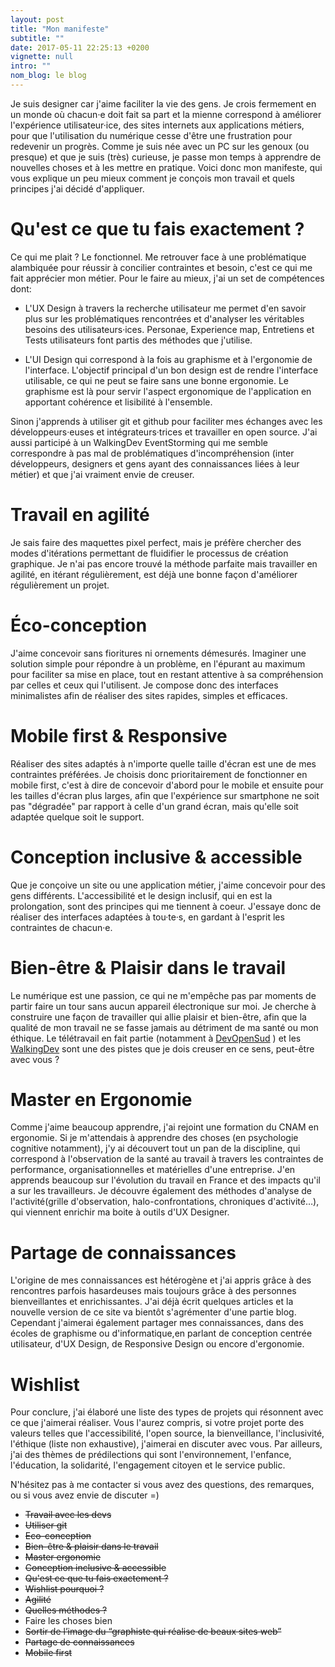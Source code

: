 ```yaml
---
layout: post
title: "Mon manifeste"
subtitle: ""
date: 2017-05-11 22:25:13 +0200
vignette: null
intro: ""
nom_blog: le blog
---
```


Je suis designer car j'aime faciliter la vie des gens. Je crois fermement en un monde où chacun·e doit fait sa part et la mienne correspond à améliorer l'expérience utilisateur·ice, des sites internets aux applications métiers, pour que l'utilisation du numérique cesse d'être une frustration pour redevenir un progrès. Comme je suis née avec un PC sur les genoux (ou presque) et que je suis (très) curieuse, je passe mon temps à apprendre de nouvelles choses et à les mettre en pratique. Voici donc mon manifeste, qui vous explique un peu mieux comment je conçois mon travail et quels principes j'ai décidé d'appliquer.


# Qu'est ce que tu fais exactement ?
Ce qui me plait ? Le fonctionnel. Me retrouver face à une problématique alambiquée pour réussir à concilier contraintes et besoin, c'est ce qui me fait apprécier mon métier. Pour le faire au mieux, j'ai un set de compétences dont:

- L'UX Design à travers la recherche utilisateur me permet d'en savoir plus sur les problématiques rencontrées et d'analyser les véritables besoins des utilisateurs·ices. Personae, Experience map, Entretiens et Tests utilisateurs font partis des méthodes que j'utilise.

- L'UI Design qui correspond à la fois au graphisme et à l'ergonomie de l'interface. L'objectif principal d'un bon design est de rendre l'interface utilisable, ce qui ne peut se faire sans une bonne ergonomie. Le graphisme est là pour servir l'aspect ergonomique de l'application en apportant cohérence et lisibilité à l'ensemble.

Sinon j'apprends à utiliser git et github pour faciliter mes échanges avec les développeurs·euses et intégrateurs·trices et travailler en open source. J'ai aussi participé à un WalkingDev EventStorming qui me semble correspondre à pas mal de problématiques d'incompréhension (inter développeurs, designers et gens ayant des connaissances liées à leur métier) et que j'ai vraiment envie de creuser.


# Travail en agilité

Je sais faire des maquettes pixel perfect, mais je préfère chercher des modes d'itérations permettant de fluidifier le processus de création graphique. Je n'ai pas encore trouvé la méthode parfaite mais travailler en agilité, en itérant régulièrement, est déjà une bonne façon d'améliorer régulièrement un projet.

# Éco-conception

J'aime concevoir sans fioritures ni ornements démesurés. Imaginer une solution simple pour répondre à un problème, en l'épurant au maximum pour faciliter sa mise en place, tout en restant attentive à sa compréhension par celles et ceux qui l'utilisent. Je compose donc des interfaces minimalistes afin de réaliser des sites rapides, simples et efficaces.

# Mobile first & Responsive

Réaliser des sites adaptés à n'importe quelle taille d'écran est une de mes contraintes préférées. Je choisis donc prioritairement de fonctionner en mobile first, c'est à dire de concevoir d'abord pour le mobile et ensuite pour les tailles d'écran plus larges, afin que l'expérience sur smartphone ne soit pas "dégradée" par rapport à celle d'un grand écran, mais qu'elle soit adaptée quelque soit le support.

# Conception inclusive & accessible

Que je conçoive un site ou une application métier, j'aime concevoir pour des gens différents. L'accessibilité et le design inclusif, qui en est la prolongation, sont des principes qui me tiennent à coeur. J'essaye donc de réaliser des interfaces adaptées à tou·te·s, en gardant à l'esprit les contraintes de chacun·e.

# Bien-être & Plaisir dans le travail

Le numérique est une passion, ce qui ne m'empêche pas par moments de partir faire un tour sans aucun appareil électronique sur moi.
Je cherche à construire une façon de travailler qui allie plaisir et bien-être, afin que la qualité de mon travail ne se fasse jamais au détriment de ma santé ou mon éthique. Le télétravail en fait partie (notamment à [DevOpenSud](http://www.devopensud.fr) ) et les [WalkingDev](http://walkingdev.fr/) sont une des pistes que je dois creuser en ce sens, peut-être avec vous ?

# Master en Ergonomie

Comme j'aime beaucoup apprendre, j'ai rejoint une formation du CNAM en ergonomie. Si je m'attendais à apprendre des choses (en psychologie cognitive notamment), j'y ai découvert tout un pan de la discipline, qui correspond à l'observation de la santé au travail à travers les contraintes de performance, organisationnelles et matérielles d'une entreprise. J'en apprends beaucoup sur l'évolution du travail en France et des impacts qu'il a sur les travailleurs. Je découvre également des méthodes d'analyse de l'activité(grille d'observation, halo-confrontations, chroniques d'activité…), qui viennent enrichir ma boite à outils d'UX Designer.

# Partage de connaissances

L'origine de mes connaissances est hétérogène et j'ai appris grâce à des rencontres parfois hasardeuses mais toujours grâce à des personnes bienveillantes et enrichissantes. J'ai déjà écrit quelques articles et la nouvelle version de ce site va bientôt s'agrémenter d'une partie blog.
Cependant j'aimerai également partager mes connaissances, dans des écoles de graphisme ou d'informatique,en parlant de conception centrée utilisateur, d'UX Design, de Responsive Design ou encore d'ergonomie.


# Wishlist

Pour conclure, j'ai élaboré une liste des types de projets qui résonnent avec ce que j'aimerai réaliser.
Vous l'aurez compris, si votre projet porte des valeurs telles que l'accessibilité, l'open source, la bienveillance, l'inclusivité, l'éthique (liste non exhaustive), j'aimerai en discuter avec vous.
Par ailleurs, j'ai des thèmes de prédilections qui sont l'environnement, l'enfance, l'éducation, la solidarité, l'engagement citoyen et le service public.

N'hésitez pas à me contacter si vous avez des questions, des remarques, ou si vous avez envie de discuter =)



- ~~Travail avec les devs~~
- ~~Utiliser git~~
- ~~Eco-conception~~
- ~~Bien-être & plaisir dans le travail~~
- ~~Master ergonomie~~
- ~~Conception inclusive & accessible~~
- ~~Qu'est ce que tu fais exactement ?~~
- ~~Wishlist pourquoi ?~~
- ~~Agilité~~
- ~~Quelles méthodes ?~~
- Faire les choses bien
- ~~Sortir de l’image du “graphiste qui réalise de beaux sites web”~~
- ~~Partage de connaissances~~
- ~~Mobile first~~
